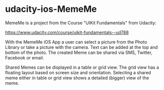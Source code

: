 # udacity-ios-MemeMe

MemeMe is a project from the Course "UIKit Fundamentals" from Udacity:

https://www.udacity.com/course/uikit-fundamentals--ud788

With the MemeMe iOS App a user can select a picture from the Photo Library or take a picture with the camera. Text can be added at the top and bottom of the photo. The created Meme can be shared via SMS, Twitter, Facebook or email.

Shared Memes can be displayed in a table or grid view. The grid view has a floating layout based on screen size and orientation. Selecting a shared meme either in table or grid view shows a detailed (bigger) view of the meme. 
